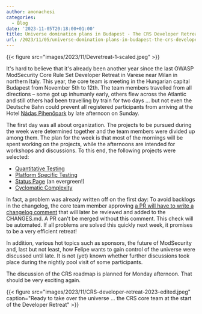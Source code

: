 ```yaml
---
author: amonachesi
categories:
  - Blog
date: '2023-11-05T20:18:00+01:00'
title: Universe domination plans in Budapest - The CRS Developer Retreat 2023, day 1 
url: /2023/11/05/universe-domination-plans-in-budapest-the-crs-developer-retreat-2023-day-1/
---
```



{{< figure src="images/2023/11/Devretreat-1-scaled.jpeg" >}}

It's hard to believe that it's already been another year since the last OWASP ModSecurity Core Rule Set Developer Retreat in Varese near Milan in northern Italy. This year, the core team is meeting in the Hungarian capital Budapest from November 5th to 12th. The team members travelled from all directions – some got up inhumanly early, others flew across the Atlantic and still others had been travelling by train for two days ... but not even the Deutsche Bahn could prevent all registered participants from arriving at the Hotel [Nádas Pihenőpark](https://nadaspihenopark.hu/en/) by late afternoon on Sunday.

The first day was all about organization. The projects to be pursued during the week were determined together and the team members were divided up among them. The plan for the week is that most of the mornings will be spent working on the projects, while the afternoons are intended for workshops and discussions. To this end, the following projects were selected:

- [Quantitative Testing](https://github.com/coreruleset/coreruleset/wiki/DevRetreat23ProjectQuantitativeTesting)
- [Platform Specific Testing](https://github.com/coreruleset/coreruleset/wiki/DevRetreat23ProjectPlatformSpecificTesting)
- [Status Page](https://github.com/coreruleset/coreruleset/wiki/DevRetreat23ProjectStatusPage) (an evergreen!)
- [Cyclomatic Complexity](https://github.com/coreruleset/coreruleset/wiki/DevRetreat23ProjectCyclomaticComplexity)

In fact, a problem was already written off on the first day: To avoid backlogs in the changelog, the core team member approving [a PR will have to write a changelog comment](https://github.com/coreruleset/coreruleset/wiki/DevRetreat23DiscussionChangelogUpdates) that will later be reviewed and added to the CHANGES.md. A PR can't be merged without this comment. This check will be automated. If all problems are solved this quickly next week, it promises to be a very efficient retreat!

In addition, various hot topics such as sponsors, the future of ModSecurity and, last but not least, how Felipe wants to gain control of the universe were discussed until late. It is not (yet) known whether further discussions took place during the nightly pool visit of some participants.

The discussion of the CRS roadmap is planned for Monday afternoon. That should be very exciting again.

{{< figure src="images/2023/11/CRS-developer-retreat-2023-edited.jpeg" caption="Ready to take over the universe ... the CRS core team at the start of the Developer Retreat" >}}
